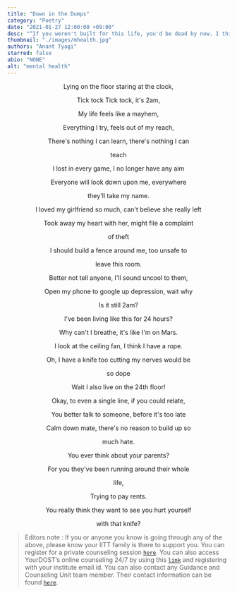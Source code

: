 ```yaml
---
title: "Down in the Dumps"
category: "Poetry"
date: "2021-01-27 12:00:00 +09:00"
desc: "“If you weren't built for this life, you'd be dead by now. I think the problem is people don't share enough of their pain with the world, so they never know who else is in pain, too, and what others are going through. We're never really alone in anything.” — Darnell Lamont Walker"
thumbnail: "./images/mhealth.jpg"
authors: "Anant Tyagi"
starred: false
abio: "NONE"
alt: "mental health"
---
```


<p style="text-align: center;align:center; margin-bottom:0px!important;">Lying on the floor staring at the clock, </p>
<p style="text-align: center;align:center; margin-bottom:0px!important;">Tick tock Tick tock, it's 2am,</p>
<p style="text-align: center;align:center; margin-bottom:0px!important;">My life feels like a mayhem,</p>
<p style="text-align: center;align:center; margin-bottom:0px!important;">Everything I try, feels out of my reach, </p>
<p style="text-align: center;align:center; margin-bottom:0px!important;">There's nothing I can learn, there's nothing I can </p>
<p style="text-align: center;align:center; margin-bottom:0px!important;">teach</p>
<p style="text-align: center;align:center; margin-bottom:0px!important;">I lost in every game, I no longer have any aim </p>
<p style="text-align: center;align:center; margin-bottom:0px!important;">Everyone will look down upon me, everywhere </p>
<p style="text-align: center;align:center; margin-bottom:0px!important;">they'll take my name. </p>
<p style="text-align: center;align:center; margin-bottom:0px!important;">I loved my girlfriend so much, can't believe she really left </p>
<p style="text-align: center;align:center; margin-bottom:0px!important;">Took away my heart with her, might file a complaint </p>
<p style="text-align: center;align:center; margin-bottom:0px!important;">of theft </p>
<p style="text-align: center;align:center; margin-bottom:0px!important;">I should build a fence around me, too unsafe to </p>
<p style="text-align: center;align:center; margin-bottom:0px!important;">leave this room.</p>
<p style="text-align: center;align:center; margin-bottom:0px!important;">Better not tell anyone, I'll sound uncool to them, </p>
<p style="text-align: center;align:center; margin-bottom:0px!important;">Open my phone to google up depression, wait why </p>
<p style="text-align: center;align:center; margin-bottom:0px!important;">Is it still 2am? </p>
<p style="text-align: center;align:center; margin-bottom:0px!important;">I've been living like this for 24 hours? </p>
<p style="text-align: center;align:center; margin-bottom:0px!important;">Why can't I breathe, it's like I'm on Mars. </p>
<p style="text-align: center;align:center; margin-bottom:0px!important;">I look at the ceiling fan, I think I have a rope.</p>
<p style="text-align: center;align:center; margin-bottom:0px!important;">Oh, I have a knife too cutting my nerves would be</p>
<p style="text-align: center;align:center; margin-bottom:0px!important;">so dope</p>
<p style="text-align: center;align:center; margin-bottom:0px!important;">Wait I also live on the 24th floor!</p>
<p style="text-align: center;align:center;"></p>
<p style="text-align: center;align:center; margin-bottom:0px!important;">Okay, to even a single line, if you could relate, </p>
<p style="text-align: center;align:center; margin-bottom:0px!important;">You better talk to someone, before it's too late</p>
<p style="text-align: center;align:center; margin-bottom:0px!important;">Calm down mate, there's no reason to build up so</p>
<p style="text-align: center;align:center; margin-bottom:0px!important;">much hate. </p>
<p style="text-align: center;align:center; margin-bottom:0px!important;">You ever think about your parents? </p>
<p style="text-align: center;align:center; margin-bottom:0px!important;">For you they've been running around their whole</p>
<p style="text-align: center;align:center; margin-bottom:0px!important;">life, </p>
<p style="text-align: center;align:center; margin-bottom:0px!important;">Trying to pay rents. </p>
<p style="text-align: center;align:center; margin-bottom:0px!important;">You really think they want to see you hurt yourself </p>
<p style="text-align: center;align:center; margin-bottom:0px!important;">with that knife? </p>

> Editors note : If you or anyone you know is going through any of the above, please know your IITT family is there to support you. You can register for a private counseling session [`here`](https://docs.google.com/forms/d/e/1FAIpQLSeMzbLMTqQtw0WTuzHNy4EkPiDVGq-uCCBMuh-M8GBlSux3Iw/viewform?vc=0&c=0&w=1&flr=0&gxids=7628). You can also access YourDOST’s online counseling 24/7 by using this [`link`](https://yourdost.com/auth/sign-in?serviceId=1&next=https:%2F%2Fyourdost.com%2FchatSession%2F%3Fworkgroup%3Ddemo%2540workgroup.chat.yourdost.com%26yd_source%3DIITTP_NL%26yd_medium%3DIITTPMail%26yd_campaign%3DLaunch_Mailer) and registering with your institute email id. You can also contact any Guidance and Counseling Unit team member. Their contact information can be found [`here`](https://docs.google.com/spreadsheets/d/1-S24AH7jJroKcBQQegcprzB7jwgreOqawL_jqdD8KD8/edit?ts=5ffda504#gid=0).
